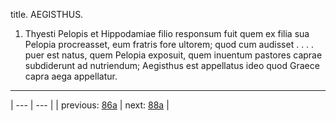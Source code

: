 title. AEGISTHUS.



1. Thyesti Pelopis et Hippodamiae filio responsum fuit quem ex filia sua Pelopia procreasset, eum fratris fore ultorem; quod cum audisset . . . . puer est natus, quem Pelopia exposuit, quem inuentum pastores caprae subdiderunt ad nutriendum; Aegisthus est appellatus ideo quod Graece capra aega appellatur.



---

| --- | --- |
| previous: [86a](../86a/) | next: [88a](../88a/) |